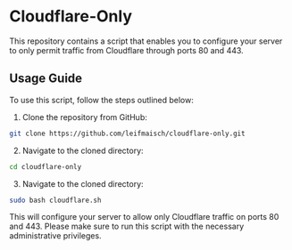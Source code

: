 # Cloudflare-Only

This repository contains a script that enables you to configure your server to only permit traffic from Cloudflare through ports 80 and 443.

## Usage Guide

To use this script, follow the steps outlined below:

1. Clone the repository from GitHub:
```bash
git clone https://github.com/leifmaisch/cloudflare-only.git
```
2. Navigate to the cloned directory:
```bash
cd cloudflare-only
```
3. Navigate to the cloned directory:
```bash
sudo bash cloudflare.sh
```
This will configure your server to allow only Cloudflare traffic on ports 80 and 443. Please make sure to run this script with the necessary administrative privileges.
